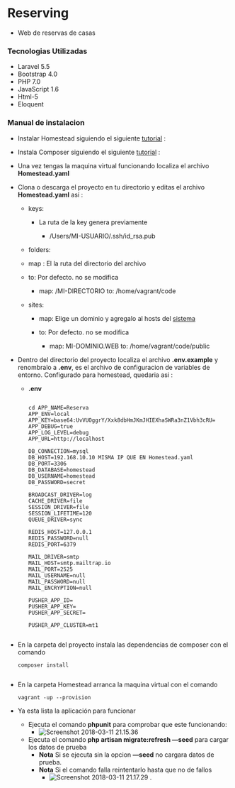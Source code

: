 

 	

# Reserving

- Web de reservas de casas

### Tecnologias Utilizadas

- Laravel 5.5
- Bootstrap 4.0
- PHP 7.0
- JavaScript 1.6
- Html-5
- Eloquent

### Manual de instalacion



- Instalar Homestead siguiendo el siguiente [tutorial](https://laravel.com/docs/5.6/homestead) :

- Instala Composer siguiendo el siguiente  [tutorial](https://getcomposer.org/download/) : 

- Una vez tengas la maquina virtual funcionando localiza el archivo **Homestead.yaml**

- Clona  o descarga el proyecto en tu directorio y editas el archivo **Homestead.yaml** así :

  - keys:

    - La ruta de la key genera previamente 

        - /Users/MI-USUARIO/.ssh/id_rsa.pub

  -  folders:

    - map : El la ruta del directorio del archivo
    - to: Por defecto. no se modifica

        - map: /MI-DIRECTORIO
          to: /home/vagrant/code

  - sites:

    - map: Elige un dominio y agregalo al hosts del [sistema](https://support.rackspace.com/how-to/modify-your-hosts-file/) 
    - to: Por defecto. no se modifica

        - map: MI-DOMINIO.WEB
          to: /home/vagrant/code/public
        

- Dentro del directorio del proyecto localiza el archivo **.env.example** y renombralo a **.env**, es el archivo de configuracion de variables de entorno. Configurado para homestead, quedaria asi :

  - **.env**

    ```

    cd APP_NAME=Reserva
    APP_ENV=local
    APP_KEY=base64:UvVUOggrY/Xxk8dbHmJKmJHIEXhaSWRa3nZ1Vbh3cRU=
    APP_DEBUG=true
    APP_LOG_LEVEL=debug
    APP_URL=http://localhost

    DB_CONNECTION=mysql
    DB_HOST=192.168.10.10 MISMA IP QUE EN Homestead.yaml
    DB_PORT=3306
    DB_DATABASE=homestead
    DB_USERNAME=homestead
    DB_PASSWORD=secret

    BROADCAST_DRIVER=log
    CACHE_DRIVER=file
    SESSION_DRIVER=file
    SESSION_LIFETIME=120
    QUEUE_DRIVER=sync

    REDIS_HOST=127.0.0.1
    REDIS_PASSWORD=null
    REDIS_PORT=6379

    MAIL_DRIVER=smtp
    MAIL_HOST=smtp.mailtrap.io
    MAIL_PORT=2525
    MAIL_USERNAME=null
    MAIL_PASSWORD=null
    MAIL_ENCRYPTION=null

    PUSHER_APP_ID=
    PUSHER_APP_KEY=
    PUSHER_APP_SECRET=

    PUSHER_APP_CLUSTER=mt1


- En la carpeta del proyecto instala las dependencias de composer con el comando 

  ```
  composer install
  ```


    ```

- En la carpeta Homestead arranca la maquina virtual con el comando

      vagrant -up --provision


- Ya esta lista la aplicación para funcionar 

  - Ejecuta el comando **phpunit** para comprobar que este funcionando: 
    - ![Screenshot 2018-03-11 21.15.36](https://i.imgur.com/8C3lYUr.png)
  - Ejecuta el comando **php artisan migrate:refresh —seed** para cargar los datos de prueba
    - **Nota** Si se ejecuta sin la opcion **—seed** no cargara datos de prueba.
    - **Nota** Si el comando falla reintentarlo hasta que no de fallos
      - ![Screenshot 2018-03-11 21.17.29](https://i.imgur.com/RJxQOUj.png)	.
